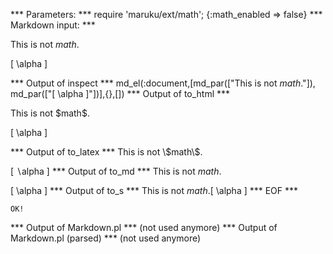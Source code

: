 
*** Parameters: ***
require 'maruku/ext/math'; {:math_enabled => false}
*** Markdown input: ***

This is not $math$.

\[ \alpha \]

*** Output of inspect ***
md_el(:document,[md_par(["This is not $math$."]), md_par(["[ \\alpha ]"])],{},[])
*** Output of to_html ***
<p>This is not $math$.</p>

<p>[ \alpha ]</p>
*** Output of to_latex ***
This is not \$math\$.

[ $\backslash$alpha ]
*** Output of to_md ***
This is not $math$.

[ \alpha ]
*** Output of to_s ***
This is not $math$.[ \alpha ]
*** EOF ***



	OK!



*** Output of Markdown.pl ***
(not used anymore)
*** Output of Markdown.pl (parsed) ***
(not used anymore)